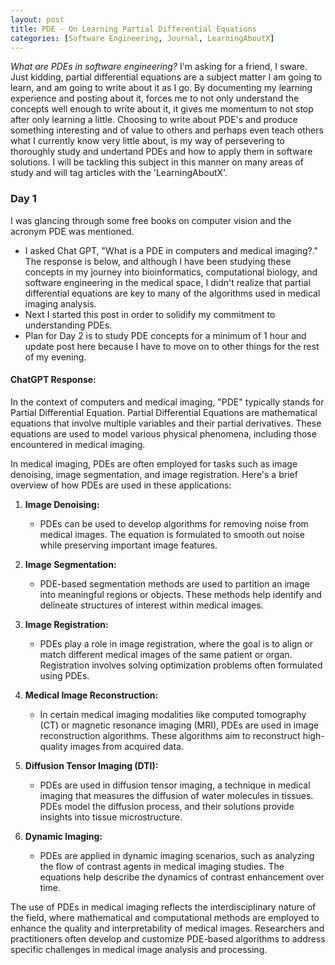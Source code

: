 ```yaml
---
layout: post
title: PDE - On Learning Partial Differential Equations
categories: [Software Engineering, Journal, LearningAboutX]
---
```


*What are PDEs in software engineering?* I'm asking for a friend, I sware.
Just kidding, partial differential equations are a subject matter I am going to learn,
and am going to write about it as I go. By documenting my learning experience and posting
about it, forces me to not only understand the concepts well enough to write about it,
it gives me momentum to not stop after only learning a little. Choosing to write about
PDE's and produce something interesting and of value to others and perhaps even teach others
what I currently know very little about, is my way of persevering to thoroughly study 
and undertand PDEs and how to apply them in software solutions. I will be tackling this
subject in this manner on many areas of study and will tag articles with the 'LearningAboutX'.

### Day 1
I was glancing through some free books on computer vision and the acronym PDE was mentioned. 
- I asked Chat GPT, "What is a PDE in computers and medical imaging?." The response is below,
and although I have been studying these concepts in my journey into bioinformatics,
computational biology, and software engineering in the medical space, I didn't realize
that partial differential equations are key to many of the algorithms used in medical imaging
analysis.
- Next I started this post in order to solidify my commitment to understanding PDEs.
- Plan for Day 2 is to study PDE concepts for a minimum of 1 hour and update post here
because I have to move on to other things for the rest of my evening.

#### ChatGPT Response:

In the context of computers and medical imaging, "PDE" typically stands for Partial Differential Equation. Partial Differential Equations are mathematical equations that involve multiple variables and their partial derivatives. These equations are used to model various physical phenomena, including those encountered in medical imaging.

In medical imaging, PDEs are often employed for tasks such as image denoising, image segmentation, and image registration. Here's a brief overview of how PDEs are used in these applications:

1. **Image Denoising:**
   - PDEs can be used to develop algorithms for removing noise from medical images. The equation is formulated to smooth out noise while preserving important image features.

2. **Image Segmentation:**
   - PDE-based segmentation methods are used to partition an image into meaningful regions or objects. These methods help identify and delineate structures of interest within medical images.

3. **Image Registration:**
   - PDEs play a role in image registration, where the goal is to align or match different medical images of the same patient or organ. Registration involves solving optimization problems often formulated using PDEs.

4. **Medical Image Reconstruction:**
   - In certain medical imaging modalities like computed tomography (CT) or magnetic resonance imaging (MRI), PDEs are used in image reconstruction algorithms. These algorithms aim to reconstruct high-quality images from acquired data.

5. **Diffusion Tensor Imaging (DTI):**
   - PDEs are used in diffusion tensor imaging, a technique in medical imaging that measures the diffusion of water molecules in tissues. PDEs model the diffusion process, and their solutions provide insights into tissue microstructure.

6. **Dynamic Imaging:**
   - PDEs are applied in dynamic imaging scenarios, such as analyzing the flow of contrast agents in medical imaging studies. The equations help describe the dynamics of contrast enhancement over time.

The use of PDEs in medical imaging reflects the interdisciplinary nature of the field, where mathematical and computational methods are employed to enhance the quality and interpretability of medical images. Researchers and practitioners often develop and customize PDE-based algorithms to address specific challenges in medical image analysis and processing.

